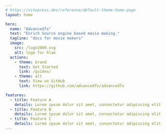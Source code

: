 ```yaml
---
# https://vitepress.dev/reference/default-theme-home-page
layout: home

hero:
  name: "Advancedfx"
  text: "Enrich Source engine based movie making."
  tagline: "docs for movie makers"
  image:
    src: /logo2009.svg
    alt: logo for hlae
  actions:
    - theme: brand
      text: Get Started
      link: /guides/
    - theme: alt
      text: View on GitHub
      link: https://github.com/advancedfx/advancedfx

features:
  - title: Feature A
    details: Lorem ipsum dolor sit amet, consectetur adipiscing elit
  - title: Feature B
    details: Lorem ipsum dolor sit amet, consectetur adipiscing elit
  - title: Feature C
    details: Lorem ipsum dolor sit amet, consectetur adipiscing elit
---
```


<!-- HTML Part -->
<!-- <script setup>
  import Test from "./components/Test.vue"
</script>

<Test></Test> -->